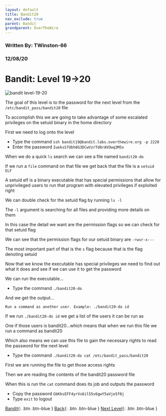 ```yaml
---
layout: default
title: Bandit20
nav_exclude: true
parent: Bandit
grandparent: OverTheWire
---
```


### Written By: TWinston-66 
### 12/08/20
# Bandit: Level 19&rarr;20

![bandit level-19-20](https://i.imgur.com/XjhgxYl.png)

The goal of this level is to the password for the next level from the `/etc/bandit_pass/bandit20` file 

To accomplish this we are going to take advantage of some escalated privileges on the setuid binary in the home directory 

First we need to log onto the level 

- Type the command `ssh bandit19@bandit.labs.overthewire.org -p 2220`
- Enter the password `IueksS7Ubh8G3DCwVzrTd8rAVOwq3M5x`

When we do a quick `ls` search we can see a file named `bandit20-do`

If we run a `file` command on that file we get back that the file is a `setuid ELF`

A setuid elf is a binary executable that has special permissions that allow for unprivileged users to run that program with elevated privileges if exploited right 

We can double check for the setuid flag by running `ls -l`  

The `-l` argument is searching for all files and providing more details on them 

In this case the detail we want are the permission flags so we can check for that setuid flag 

We can see that the permission flags for our setuid binary are `-rwsr-x---` 

The most important part of that is the `s` flag because that is the flag denoting setuid 

Now that we know the executable has special privileges we need to find out what it does and see if we can use it to get the password 

We can run the executable... 

- Type the command `./bandit20-do`

And we get the output...

`Run a command as another user.
  Example: ./bandit20-do id` 
  
If we run `./bandit20-do id` we get a list of the users it can be run as 

One if those users is bandit20...which means that when we run this file we run a command as bandit20 

Which also means we can use this file to gain the necessary rights to read the password for the next level 

- Type the command `./bandit20-do cat /etc/bandit_pass/bandit20` 

First we are running the file to get those access rights 

Then we are reading the contents of the bandit20 password file 

When this is run the `cat` command does its job and outputs the password 

- Copy the password `GbKksEFF4yrVs6il55v6gwY5aVje5f0j` 
- Type `exit` to logout





[Bandit](https://twinston-66.github.io/HackThePlanet/Wargames/OverTheWire/Bandit/){: .btn .btn-blue }
[Back](https://twinston-66.github.io/HackThePlanet/Wargames/OverTheWire/Bandit/Bandit19){: .btn .btn-blue }
[Next Level](https://twinston-66.github.io/HackThePlanet/Wargames/OverTheWire/Bandit/Bandit21){: .btn .btn-blue }